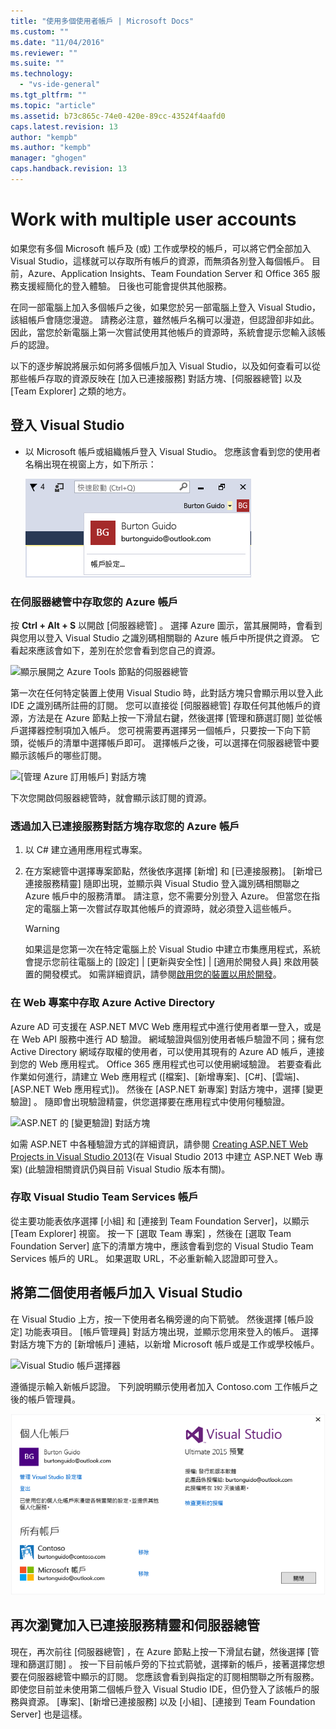 ```yaml
---
title: "使用多個使用者帳戶 | Microsoft Docs"
ms.custom: ""
ms.date: "11/04/2016"
ms.reviewer: ""
ms.suite: ""
ms.technology: 
  - "vs-ide-general"
ms.tgt_pltfrm: ""
ms.topic: "article"
ms.assetid: b73c865c-74e0-420e-89cc-43524f4aafd0
caps.latest.revision: 13
author: "kempb"
ms.author: "kempb"
manager: "ghogen"
caps.handback.revision: 13
---
```

# <a name="work-with-multiple-user-accounts"></a>Work with multiple user accounts
如果您有多個 Microsoft 帳戶及 (或) 工作或學校的帳戶，可以將它們全部加入 Visual Studio，這樣就可以存取所有帳戶的資源，而無須各別登入每個帳戶。 目前，Azure、Application Insights、Team Foundation Server 和 Office 365 服務支援經簡化的登入體驗。 日後也可能會提供其他服務。

 在同一部電腦上加入多個帳戶之後，如果您於另一部電腦上登入 Visual Studio，該組帳戶會隨您漫遊。 請務必注意，雖然帳戶名稱可以漫遊，但認證卻非如此。 因此，當您於新電腦上第一次嘗試使用其他帳戶的資源時，系統會提示您輸入該帳戶的認證。  

 以下的逐步解說將展示如何將多個帳戶加入 Visual Studio，以及如何查看可以從那些帳戶存取的資源反映在 [加入已連接服務]  對話方塊、[伺服器總管] 以及 [Team Explorer] 之類的地方。  

## <a name="sign-in-to-visual-studio"></a>登入 Visual Studio  

- 以 Microsoft 帳戶或組織帳戶登入 Visual Studio。 您應該會看到您的使用者名稱出現在視窗上方，如下所示：  

     ![目前登入的使用者](../ide/media/vs2015_username.png "VS2015_UserName")  

### <a name="access-your-azure-account-in-server-explorer"></a>在伺服器總管中存取您的 Azure 帳戶  
 按 **Ctrl + Alt + S** 以開啟 [伺服器總管] 。 選擇 Azure 圖示，當其展開時，會看到與您用以登入 Visual Studio 之識別碼相關聯的 Azure 帳戶中所提供之資源。 它看起來應該會如下，差別在於您會看到您自己的資源。

 ![顯示展開之 Azure Tools 節點的伺服器總管](~/ide/media/vs2015_serverexplorer.png "VS2015_ServerExplorer")  

 第一次在任何特定裝置上使用 Visual Studio 時，此對話方塊只會顯示用以登入此 IDE 之識別碼所註冊的訂閱。 您可以直接從 [伺服器總管]  存取任何其他帳戶的資源，方法是在 Azure 節點上按一下滑鼠右鍵，然後選擇 [管理和篩選訂閱]  並從帳戶選擇器控制項加入帳戶。 您可視需要再選擇另一個帳戶，只要按一下向下箭頭，從帳戶的清單中選擇帳戶即可。 選擇帳戶之後，可以選擇在伺服器總管中要顯示該帳戶的哪些訂閱。  

 ![[管理 Azure 訂用帳戶] 對話方塊](~/ide/media/vs2015_manage_subs.png "vs2015_manage_subs")  

 下次您開啟伺服器總管時，就會顯示該訂閱的資源。  

### <a name="access-your-azure-account-via-add-connected-service-dialog"></a>透過加入已連接服務對話方塊存取您的 Azure 帳戶  

1.  以 C# 建立通用應用程式專案。  

2.  在方案總管中選擇專案節點，然後依序選擇 [新增] 和 [已連接服務]。 [新增已連接服務精靈] 隨即出現，並顯示與 Visual Studio 登入識別碼相關聯之 Azure 帳戶中的服務清單。 請注意，您不需要分別登入 Azure。 但當您在指定的電腦上第一次嘗試存取其他帳戶的資源時，就必須登入這些帳戶。  

    > [!WARNING]
    >  如果這是您第一次在特定電腦上於 Visual Studio 中建立市集應用程式，系統會提示您前往電腦上的 [設定] &#124; [更新與安全性] &#124; [適用於開發人員] 來啟用裝置的開發模式。 如需詳細資訊，請參閱[啟用您的裝置以用於開發](https://msdn.microsoft.com/en-us/library/windows/apps/dn706236.aspx)。  

###  <a name="a-nameaccessazurea-access-azure-active-directory-in-a-web-project"></a><a name="access_azure"></a> 在 Web 專案中存取 Azure Active Directory  
 Azure AD 可支援在 ASP.NET MVC Web 應用程式中進行使用者單一登入，或是在 Web API 服務中進行 AD 驗證。 網域驗證與個別使用者帳戶驗證不同；擁有您 Active Directory 網域存取權的使用者，可以使用其現有的 Azure AD 帳戶，連接到您的 Web 應用程式。 Office 365 應用程式也可以使用網域驗證。 若要查看此作業如何進行，請建立 Web 應用程式 ([檔案]、[新增專案]、[C#]、[雲端]、[ASP.NET Web 應用程式])。 然後在 [ASP.NET 新專案] 對話方塊中，選擇 [變更驗證] 。 隨即會出現驗證精靈，供您選擇要在應用程式中使用何種驗證。  

 ![ASP.NET 的 [變更驗證] 對話方塊](~/ide/media/vs2015_change_authentication.png "VS2015_change_authentication")  

 如需 ASP.NET 中各種驗證方式的詳細資訊，請參閱 [Creating ASP.NET Web Projects in Visual Studio 2013](http://www.asp.net/visual-studio/overview/2013/creating-web-projects-in-visual-studio#orgauth)(在 Visual Studio 2013 中建立 ASP.NET Web 專案) (此驗證相關資訊仍與目前 Visual Studio 版本有關)。  

### <a name="access-your-visual-studio-team-services-account"></a>存取 Visual Studio Team Services 帳戶  
 從主要功能表依序選擇 [小組] 和 [連接到 Team Foundation Server]，以顯示 [Team Explorer] 視窗。 按一下 [選取 Team 專案] ，然後在 [選取 Team Foundation Server] 底下的清單方塊中，應該會看到您的 Visual Studio Team Services 帳戶的 URL。 如果選取 URL，不必重新輸入認證即可登入。  

## <a name="add-a-second-user-account-to-visual-studio"></a>將第二個使用者帳戶加入 Visual Studio  
 在 Visual Studio 上方，按一下使用者名稱旁邊的向下箭號。 然後選擇 [帳戶設定] 功能表項目。 [帳戶管理員]  對話方塊出現，並顯示您用來登入的帳戶。 選擇對話方塊下方的 [新增帳戶] 連結，以新增 Microsoft 帳戶或是工作或學校帳戶。  

 ![Visual Studio 帳戶選擇器](~/ide/media/vs2015_acct_picker.png "VS2015_acct_picker")  

 遵循提示輸入新帳戶認證。 下列說明顯示使用者加入 Contoso.com 工作帳戶之後的帳戶管理員。  

 ![帳戶管理員](../ide/media/vs2015_accountmanager.gif "VS2015_AccountManager")  

## <a name="revisit-the-add-connected-services-wizard-and-server-explorer"></a>再次瀏覽加入已連接服務精靈和伺服器總管  
 現在，再次前往 [伺服器總管]  ，在 Azure 節點上按一下滑鼠右鍵，然後選擇 [管理和篩選訂閱] 。 按一下目前帳戶旁的下拉式箭號，選擇新的帳戶，接著選擇您想要在伺服器總管中顯示的訂閱。 您應該會看到與指定的訂閱相關聯之所有服務。即使您目前並未使用第二個帳戶登入 Visual Studio IDE，但仍登入了該帳戶的服務與資源。 [專案]、[新增已連接服務] 以及 [小組]、[連接到 Team Foundation Server] 也是這樣。



<!--HONumber=Feb17_HO4-->


